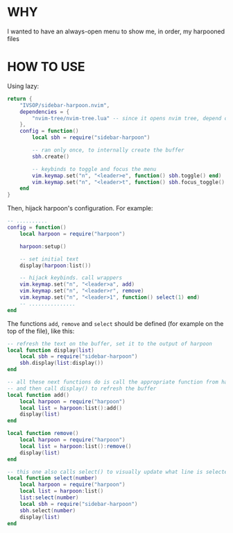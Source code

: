 # WHY

I wanted to have an always-open menu to show me, in order, my harpooned files


# HOW TO USE

Using lazy:
```lua
return {
    "IVSOP/sidebar-harpoon.nvim",
    dependencies = {
        "nvim-tree/nvim-tree.lua" -- since it opens nvim tree, depend on it
    },
    config = function()
        local sbh = require("sidebar-harpoon")

        -- ran only once, to internally create the buffer
        sbh.create()

        -- keybinds to toggle and focus the menu
        vim.keymap.set("n", "<leader>e", function() sbh.toggle() end)
        vim.keymap.set("n", "<leader>t", function() sbh.focus_toggle() end)
    end
}
```

Then, hijack harpoon's configuration. For example:

```lua
-- ..........
config = function()
    local harpoon = require("harpoon")

    harpoon:setup()

    -- set initial text
    display(harpoon:list())

    -- hijack keybinds. call wrappers
    vim.keymap.set("n", "<leader>a", add)
    vim.keymap.set("n", "<leader>r", remove)
    vim.keymap.set("n", "<leader>1", function() select(1) end)
    -- ...............
end
```

The functions `add`, `remove` and `select` should be defined (for example on the top of the file), like this:

```lua
-- refresh the text on the buffer, set it to the output of harpoon
local function display(list)
    local sbh = require("sidebar-harpoon")
    sbh.display(list:display())
end

-- all these next functions do is call the appropriate function from harpoon,
-- and then call display() to refresh the buffer
local function add()
    local harpoon = require("harpoon")
    local list = harpoon:list():add()
    display(list)
end

local function remove()
    local harpoon = require("harpoon")
    local list = harpoon:list():remove()
    display(list)
end

-- this one also calls select() to visually update what line is selected
local function select(number)
    local harpoon = require("harpoon")
    local list = harpoon:list()
    list:select(number)
    local sbh = require("sidebar-harpoon")
    sbh.select(number)
    display(list)
end
```
